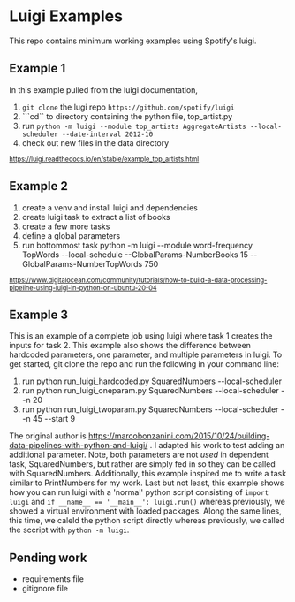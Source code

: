 # Luigi Examples

This repo contains minimum working examples using Spotify's luigi. 

## Example 1 

In this example pulled from the luigi documentation,

1. ```git clone``` the lugi repo ```https://github.com/spotify/luigi```
2. ```cd`` to directory containing the python file, top_artist.py
3. run ```python -m luigi --module top_artists AggregateArtists --local-scheduler --date-interval 2012-10```
4. check out new files in the data directory 

<sub> https://luigi.readthedocs.io/en/stable/example_top_artists.html </sub>

## Example 2 

1. create a venv and install luigi and dependencies 
2. create luigi task to extract a list of books 
3. create a few more tasks 
4. define a global parameters 
5. run bottommost task python -m luigi --module word-frequency TopWords --local-schedule --GlobalParams-NumberBooks 15 --GlobalParams-NumberTopWords 750

<sub> https://www.digitalocean.com/community/tutorials/how-to-build-a-data-processing-pipeline-using-luigi-in-python-on-ubuntu-20-04 </sub>

## Example 3

This is an example of a complete job using luigi where task 1 creates the inputs for task 2. This example also shows the difference between hardcoded parameters, one parameter, and multiple parameters in luigi. To get started, git clone the repo and run the following in your command line: 

1. run python run_luigi_hardcoded.py SquaredNumbers --local-scheduler
2. run python run_luigi_oneparam.py SquaredNumbers --local-scheduler --n 20
3. run python run_luigi_twoparam.py SquaredNumbers --local-scheduler --n 45 --start 9

The original author is https://marcobonzanini.com/2015/10/24/building-data-pipelines-with-python-and-luigi/ . I adapted his work to test adding an additional parameter. Note, both parameters are not _used_ in dependent task, SquaredNumbers, but rather are simply fed in so they can be called with SquaredNumbers. Additionally, this example inspired me to write a task similar to PrintNumbers for my work. Last but not least, this example shows how you can run luigi with a 'normal' python script consisting of ```import luigi``` and ```if __name__ == '__main__': luigi.run()``` whereas previously, we showed a virtual environment with loaded packages. Along the same lines, this time, we caleld the python script directly whereas previously, we called the sccript with ```python -m luigi```.

## Pending work

* requirements file 
* gitignore file 
